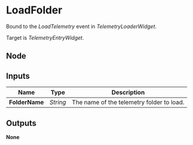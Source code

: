 # LoadFolder
Bound to the *LoadTelemetry* event in *TelemetryLoaderWidget*.  

Target is *TelemetryEntryWidget*.  

## Node

## Inputs
|Name           |Type       |Description                                |
|---------------|-----------|-------------------------------------------|
|**FolderName** |*String*   |The name of the telemetry folder to load.  |

## Outputs
**None**